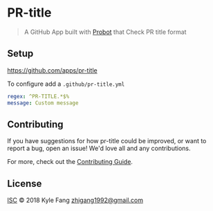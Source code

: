 # PR-title

> A GitHub App built with [Probot](https://github.com/probot/probot) that Check PR title format

## Setup

https://github.com/apps/pr-title

To configure add a `.github/pr-title.yml`


```pr-title.yml
regex: ^PR-TITLE.*$%
message: Custom message

```


## Contributing

If you have suggestions for how pr-title could be improved, or want to report a bug, open an issue! We'd love all and any contributions.

For more, check out the [Contributing Guide](CONTRIBUTING.md).

## License

[ISC](LICENSE) © 2018 Kyle Fang <zhigang1992@gmail.com>
